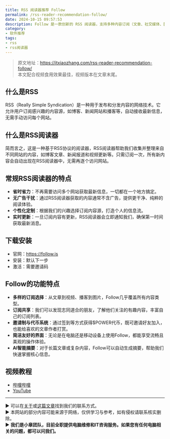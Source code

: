 ```yaml
---
title: RSS 阅读器推荐 Follow  
permalink: /rss-reader-recommendation-follow/  
date: 2024-10-15 09:57:53  
description: Follow 是一款创新的 RSS 阅读器，支持多种内容订阅（文章、社交媒体、图片、视频和音频），并通过邀请制和代币系统促进社区互动等特点。  
category:  
- 软件推荐  
tags:  
- rss  
- rss阅读器
---
```



> 原文地址：<https://itxiaozhang.com/rss-reader-recommendation-follow/>  
> 本文配合视频食用效果最佳，视频版本在文章末尾。

## 什么是RSS

RSS（Really Simple Syndication）是一种用于发布和分发内容的网络技术。它允许用户订阅感兴趣的内容源，如博客、新闻网站和播客等，自动接收最新信息，无需手动访问每个网站。

## 什么是RSS阅读器

简而言之，这是一种基于RSS协议的阅读器，RSS阅读器帮助我们收集并整理来自不同网站的内容，如博客文章、新闻报道和视频更新等。只需订阅一次，所有新内容会自动出现在RSS阅读器中，无需再逐个访问网站。

## 常规RSS阅读器的特点

- **省时省力**：不再需要访问多个网站获取最新信息，一切都在一个地方搞定。
- **无广告干扰**：通过RSS阅读器获取的内容通常不含广告，提供更干净、纯粹的阅读体验。
- **个性化定制**：根据我们的兴趣选择订阅内容源，打造个人的信息流。
- **实时更新**：一旦订阅内容有更新，RSS阅读器会立即通知我们，确保第一时间获取最新消息。

## 下载安装

- 官网：<https://follow.is>
- 安装：默认下一步
- 激活：需要邀请码

## Follow的功能特点

- **多样的订阅选择**：从文章到视频、播客到图片，Follow几乎覆盖所有内容类型。
- **订阅共享**：我们可以发现志同道合的朋友，了解他们关注的有趣内容，丰富自己的订阅列表。
- **邀请制与代币系统**：通过签到等方式获得$POWER代币，既可邀请好友加入，也能给喜欢的文章作者打赏。
- **简洁友好的界面**：无论是在电脑还是移动设备上使用Follow，都能享受流畅且美观的操作体验。
- **AI智能摘要**：对于长篇文章或复杂内容，Follow可以自动生成摘要，帮助我们快速掌握核心信息。

## 视频教程

- [哔哩哔哩](https://www.bilibili.com/video/BV1Tk2RYdEJy)  
- [YouTube](https://youtu.be/ZqyIDEcUcDI?si=MtXG3us84f5a4bU5)  

---

▶ 可以在[关于](https://itxiaozhang.com/about/)或[这篇文章](https://itxiaozhang.com/about-computer-repair-services-with-me/)找到我们的联系方式。  
▶ 本网站的部分内容可能来源于网络，仅供学习与参考，如有侵权请联系核实删除。  
▶ **我们是小章团队，目前全职提供电脑维修和IT咨询服务。如果您有任何电脑相关的问题，都可以问我们。**
